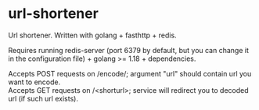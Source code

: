 # url-shortener
Url shortener. Written with golang + fasthttp + redis.

Requires running redis-server (port 6379 by default, but you can change it in the configuration file) + golang >= 1.18 + dependencies.

Accepts POST requests on /encode/; argument "url" should contain url you want to encode.  
Accepts GET requests on /\<shorturl\>; service will redirect you to decoded url (if such url exists).
